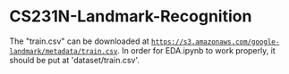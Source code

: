 # CS231N-Landmark-Recognition

The "train.csv" can be downloaded at [`https://s3.amazonaws.com/google-landmark/metadata/train.csv`](https://s3.amazonaws.com/google-landmark/metadata/train.csv). In order for EDA.ipynb to work properly, it should be put at 'dataset/train.csv'.
